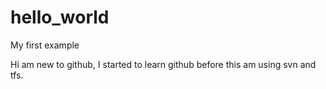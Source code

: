 # hello_world
My first example

Hi am new to github, I started to learn github
before this am using svn and tfs.

